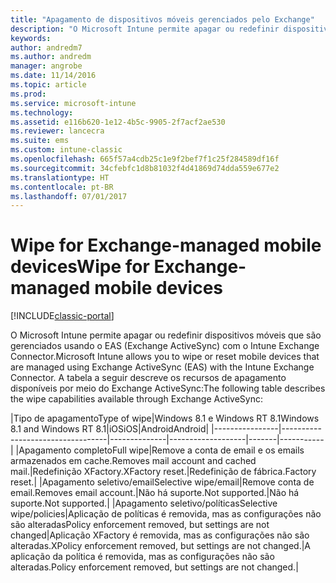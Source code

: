 ```yaml
---
title: "Apagamento de dispositivos móveis gerenciados pelo Exchange"
description: "O Microsoft Intune permite apagar ou redefinir dispositivos móveis que são gerenciados usando o EAS (Exchange ActiveSync) com o Intune Exchange Connector"
keywords: 
author: andredm7
ms.author: andredm
manager: angrobe
ms.date: 11/14/2016
ms.topic: article
ms.prod: 
ms.service: microsoft-intune
ms.technology: 
ms.assetid: e116b620-1e12-4b5c-9905-2f7acf2ae530
ms.reviewer: lancecra
ms.suite: ems
ms.custom: intune-classic
ms.openlocfilehash: 665f57a4cdb25c1e9f2bef7f1c25f284589df16f
ms.sourcegitcommit: 34cfebfc1d8b81032f4d41869d74dda559e677e2
ms.translationtype: HT
ms.contentlocale: pt-BR
ms.lasthandoff: 07/01/2017
---
```

# <span data-ttu-id="6f83a-103">Wipe for Exchange-managed mobile devices</span><span class="sxs-lookup"><span data-stu-id="6f83a-103">Wipe for Exchange-managed mobile devices</span></span>
<a id="wipe-for-exchange-managed-mobile-devices" class="xliff"></a>

[!INCLUDE[classic-portal](../includes/classic-portal.md)]

<span data-ttu-id="6f83a-104">O Microsoft Intune permite apagar ou redefinir dispositivos móveis que são gerenciados usando o EAS (Exchange ActiveSync) com o Intune Exchange Connector.</span><span class="sxs-lookup"><span data-stu-id="6f83a-104">Microsoft Intune allows you to wipe or reset mobile devices that are managed using Exchange ActiveSync (EAS) with the Intune Exchange Connector.</span></span> <span data-ttu-id="6f83a-105">A tabela a seguir descreve os recursos de apagamento disponíveis por meio do Exchange ActiveSync:</span><span class="sxs-lookup"><span data-stu-id="6f83a-105">The following table describes the wipe capabilities available through Exchange ActiveSync:</span></span>

|<span data-ttu-id="6f83a-106">Tipo de apagamento</span><span class="sxs-lookup"><span data-stu-id="6f83a-106">Type of wipe</span></span>|<span data-ttu-id="6f83a-107">Windows 8.1 e Windows RT 8.1</span><span class="sxs-lookup"><span data-stu-id="6f83a-107">Windows 8.1 and Windows RT 8.1</span></span>|<span data-ttu-id="6f83a-108">iOS</span><span class="sxs-lookup"><span data-stu-id="6f83a-108">iOS</span></span>|<span data-ttu-id="6f83a-109">Android</span><span class="sxs-lookup"><span data-stu-id="6f83a-109">Android</span></span>|
|----------------|----------------------------------|--------------|-------------------|-------|-----------|
|<span data-ttu-id="6f83a-110">Apagamento completo</span><span class="sxs-lookup"><span data-stu-id="6f83a-110">Full wipe</span></span>|<span data-ttu-id="6f83a-111">Remove a conta de email e os emails armazenados em cache.</span><span class="sxs-lookup"><span data-stu-id="6f83a-111">Removes mail account and cached mail.</span></span>|<span data-ttu-id="6f83a-112">Redefinição XFactory.</span><span class="sxs-lookup"><span data-stu-id="6f83a-112">XFactory reset.</span></span>|<span data-ttu-id="6f83a-113">Redefinição de fábrica.</span><span class="sxs-lookup"><span data-stu-id="6f83a-113">Factory reset.</span></span>|
|<span data-ttu-id="6f83a-114">Apagamento seletivo/email</span><span class="sxs-lookup"><span data-stu-id="6f83a-114">Selective wipe/email</span></span>|<span data-ttu-id="6f83a-115">Remove conta de email.</span><span class="sxs-lookup"><span data-stu-id="6f83a-115">Removes email account.</span></span>|<span data-ttu-id="6f83a-116">Não há suporte.</span><span class="sxs-lookup"><span data-stu-id="6f83a-116">Not supported.</span></span>|<span data-ttu-id="6f83a-117">Não há suporte.</span><span class="sxs-lookup"><span data-stu-id="6f83a-117">Not supported.</span></span>|
|<span data-ttu-id="6f83a-118">Apagamento seletivo/políticas</span><span class="sxs-lookup"><span data-stu-id="6f83a-118">Selective wipe/policies</span></span>|<span data-ttu-id="6f83a-119">Aplicação de políticas é removida, mas as configurações não são alteradas</span><span class="sxs-lookup"><span data-stu-id="6f83a-119">Policy enforcement removed, but settings are not changed</span></span>|<span data-ttu-id="6f83a-120">Aplicação XFactory é removida, mas as configurações não são alteradas.</span><span class="sxs-lookup"><span data-stu-id="6f83a-120">XPolicy enforcement removed, but settings are not changed.</span></span>|<span data-ttu-id="6f83a-121">A aplicação da política é removida, mas as configurações não são alteradas.</span><span class="sxs-lookup"><span data-stu-id="6f83a-121">Policy enforcement removed, but settings are not changed.</span></span>|

